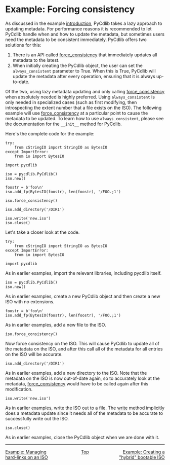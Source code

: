 # Example: Forcing consistency

As discussed in the example [introduction](examples.md#pycdlib-theory-of-operation), PyCdlib takes a lazy approach to updating metadata.  For performance reasons it is recommended to let PyCdlib handle when and how to update the metadata, but sometimes users need the metadata to be consistent immediately.  PyCdlib offers two solutions for this:

1.  There is an API called [force_consistency](pycdlib-api.html#PyCdlib-force_consistency) that immediately updates all metadata to the latest.
1.  When initially creating the PyCdlib object, the user can set the `always_consistent` parameter to True.  When this is True, PyCdlib will update the metadata after every operation, ensuring that it is always up-to-date.

Of the two, using lazy metadata updating and only calling [force_consistency](pycdlib-api.html#PyCdlib-force_consistency) when absolutely needed is highly preferred.  Using `always_consistent` is only needed in specialized cases (such as first modifying, then introspecting the extent number that a file exists on the ISO).  The following example will use [force_consistency](pycdlib-api.html#PyCdlib-force_consistency) at a particular point to cause the metadata to be updated.  To learn how to use `always_consistent`, please see the documentation for the `__init__` method for PyCdlib.

Here's the complete code for the example:

```
try:
    from cStringIO import StringIO as BytesIO
except ImportError:
    from io import BytesIO

import pycdlib

iso = pycdlib.PyCdlib()
iso.new()

foostr = b'foo\n'
iso.add_fp(BytesIO(foostr), len(foostr), '/FOO.;1')

iso.force_consistency()

iso.add_directory('/DIR1')

iso.write('new.iso')
iso.close()
```

Let's take a closer look at the code.

```
try:
    from cStringIO import StringIO as BytesIO
except ImportError:
    from io import BytesIO

import pycdlib
```

As in earlier examples, import the relevant libraries, including pycdlib itself.

```
iso = pycdlib.PyCdlib()
iso.new()
```

As in earlier examples, create a new PyCdlib object and then create a new ISO with no extensions.

```
foostr = b'foo\n'
iso.add_fp(BytesIO(foostr), len(foostr), '/FOO.;1')
```

As in earlier examples, add a new file to the ISO.

```
iso.force_consistency()
```

Now force consistency on the ISO.  This will cause PyCdlib to update all of the metadata on the ISO, and after this call all of the metadata for all entries on the ISO will be accurate.

```
iso.add_directory('/DIR1')
```

As in earlier examples, add a new directory to the ISO.  Note that the metadata on the ISO is now out-of-date again, so to accurately look at the metadata, [force_consistency](pycdlib-api.html#PyCdlib-force_consistency) would have to be called again after this modification.

```
iso.write('new.iso')
```

As in earlier examples, write the ISO out to a file.  The [write](pycdlib-api.html#PyCdlib-write) method implicitly does a metadata update since it needs all of the metadata to be accurate to successfully write out the ISO.

```
iso.close()
```

As in earlier examples, close the PyCdlib object when we are done with it.

---

<div style="width: 100%; display: table;">
  <div style="display: table-row;">
    <div style="width: 33%; display: table-cell; text-align: left;">
      <a href="example-managing-hard-links.html">Example: Managing hard-links on an ISO</a>
    </div>
    <div style="width: 33%; display: table-cell; text-align: center;">
      <a href="https://clalancette.github.io/gh-page-tester/">Top</a>
    </div>
    <div style="width: 33%; display: table-cell; text-align: right;">
      <a href="example-creating-hybrid-bootable-iso.html">Example: Creating a "hybrid" bootable ISO</a>
    </div>
</div>
